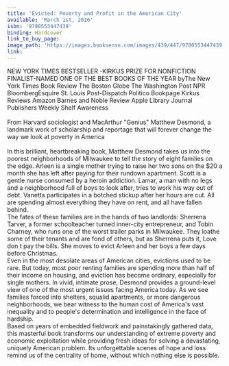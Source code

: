 ```yaml
---
title: 'Evicted: Poverty and Profit in the American City'
available: 'March 1st, 2016'
isbn: '9780553447439'
binding: Hardcover
link_to_buy_page:
image_path: 'https://images.booksense.com/images/439/447/9780553447439.jpg'
link:
---
```



NEW YORK TIMES BESTSELLER -KIRKUS PRIZE FOR NONFICTION FINALIST-NAMED ONE OF THE BEST BOOKS OF THE YEAR byThe New York Times Book Review The Boston Globe The Washington Post NPR BloombergEsquire St. Louis Post-Dispatch Politico Bookpage Kirkus Reviews Amazon Barnes and Noble Review Apple Library Journal Publishers Weekly Shelf Awareness
<br>
<br>From Harvard sociologist and MacArthur "Genius" Matthew Desmond, a landmark work of scholarship and reportage that will forever change the way we look at poverty in America
<br>
<br>In this brilliant, heartbreaking book, Matthew Desmond takes us into the poorest neighborhoods of Milwaukee to tell the story of eight families on the edge. Arleen is a single mother trying to raise her two sons on the $20 a month she has left after paying for their rundown apartment. Scott is a gentle nurse consumed by a heroin addiction. Lamar, a man with no legs and a neighborhood full of boys to look after, tries to work his way out of debt. Vanetta participates in a botched stickup after her hours are cut. All are spending almost everything they have on rent, and all have fallen behind.&nbsp;
<br>The fates of these families are in the hands of two landlords: Sherrena Tarver, a former schoolteacher turned inner-city entrepreneur, and Tobin Charney, who runs one of the worst trailer parks in Milwaukee. They loathe some of their tenants and are fond of others, but as Sherrena puts it, Love don t pay the bills. She moves to evict Arleen and her boys a few days before Christmas.&nbsp;
<br>Even in the most desolate areas of American cities, evictions used to be rare. But today, most poor renting families are spending more than half of their income on housing, and eviction has become ordinary, especially for single mothers. In vivid, intimate prose, Desmond provides a ground-level view of one of the most urgent issues facing America today. As we see families forced into shelters, squalid apartments, or more dangerous neighborhoods, we bear witness to the human cost of America's vast inequality and to people's determination and intelligence in the face of hardship.&nbsp;
<br>Based on years of embedded fieldwork and painstakingly gathered data, this masterful book transforms our understanding of extreme poverty and economic exploitation while providing fresh ideas for solving a devastating, uniquely American problem. Its unforgettable scenes of hope and loss remind us of the centrality of home, without which nothing else is possible.